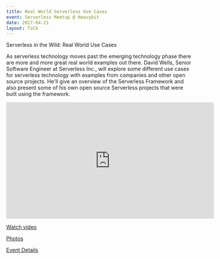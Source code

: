 ```yaml
---
title: Real World Serverless Use Cases
event: Serverless Meetup @ Heavybit
date: 2017-04-21
layout: Talk
---
```


Serverless in the Wild: Real World Use Cases

As serverless technology moves past the emerging technology phase there are more and more great real world examples out there. David Wells, Senior Software Engineer at Serverless Inc., will explore some different use cases for serverless technology with examples from companies and other open source projects. He'll give an overview of the Serverless Framework and also present some of his own open source Serverless projects that were built using the framework.

<iframe width="560" height="315" src="https://www.youtube.com/embed/ZD1bmvwyj-g" frameborder="0" allowfullscreen></iframe>

[Watch video](https://www.youtube.com/watch?v=ZD1bmvwyj-g)

[Photos](https://twitter.com/richardgong/status/855290487351066624/photo/1)

[Event Details](https://www.meetup.com/Serverless/events/238954469/)
